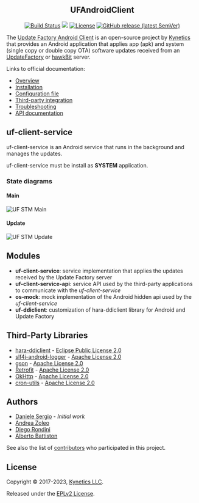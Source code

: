 <h2 align="center">UFAndroidClient</h2>
<p align="center">
<a href="https://github.com/Kynetics/uf-android-client/actions/workflows/pipeline-build.yml"><img alt="Build Status" src="https://github.com/Kynetics/uf-android-client/actions/workflows/pipeline-build.yml/badge.svg"></a>
<a href="https://codeclimate.com/github/Kynetics/uf-android-client/maintainability"><img src="https://api.codeclimate.com/v1/badges/3dcb8f7ce1c2a6c9f9e2/maintainability" /></a>
<a href="https://www.eclipse.org/legal/epl-2.0"><img alt="License" src="https://img.shields.io/badge/License-EPL%202.0-red.svg"></a>
<a href="https://jitpack.io/#kynetics/uf-android-client"><img alt="GitHub release (latest SemVer)" src="https://img.shields.io/github/v/release/kynetics/uf-android-client"></a>
</p>

The [Update Factory Android Client](https://docs.updatefactory.io/devices/android/android-client/) is an open-source project by [Kynetics](https://www.kynetics.com/) that provides an Android application that applies app (apk) and system (single copy or double copy OTA) software updates received from an [UpdateFactory](https://www.kynetics.com/iot-platform-update-factory) or [hawkBit](https://eclipse.org/hawkbit/) server.

Links to official documentation:
- [Overview](https://docs.updatefactory.io/devices/android/android-client/)
- [Installation](https://docs.updatefactory.io/devices/android/android-client-packages/)
- [Configuration file](https://docs.updatefactory.io/devices/android/android-config-files/)
- [Third-party integration](https://docs.updatefactory.io/devices/android/third-party-integration-latest/)
- [Troubleshooting](https://docs.updatefactory.io/devices/android/android-troubleshooting/)
- [API documentation](https://kynetics.github.io/uf-android-client/)

## uf-client-service
uf-client-service is an Android service that runs in the background and manages the updates.

uf-client-service must be install as **SYSTEM** application.

### State diagrams
#### Main
![UF STM Main](https://drive.google.com/uc?export=view&id=1FXw8Au_NmpAaJhVkhzwV9ED1-nfdtMXG)
#### Update
![UF STM Update](https://drive.google.com/uc?export=view&id=1OMwLV1RwluYuMvEukEcDgLAbb9OjEVMa)

## Modules
- **uf-client-service**: service implementation that applies the updates received by the Update Factory server
- **uf-client-service-api**: service API used by the third-party applications to communicate with the *uf-client-service*
- **os-mock**: mock implementation of the Android hidden api used by the *uf-client-service*
- **uf-ddiclient**: customization of hara-ddiclient library for Android and Update Factory

## Third-Party Libraries
* [hara-ddiclient](https://github.com/eclipse/hara-ddiclient) - [Eclipse Public License 2.0](https://github.com/eclipse/hara-ddiclient/blob/master/LICENSE)
* [slf4j-android-logger](https://github.com/PSDev/slf4j-android-logger) - [Apache License 2.0](https://github.com/PSDev/slf4j-android-logger/blob/master/LICENSE.txt)
* [gson](https://github.com/google/gson) - [Apache License 2.0](https://github.com/google/gson/blob/master/LICENSE)
* [Retrofit](https://github.com/square/retrofit) - [Apache License 2.0](https://github.com/square/retrofit/blob/master/LICENSE.txt)
* [OkHttp](https://github.com/square/okhttp) - [Apache License 2.0](https://github.com/square/okhttp/blob/master/LICENSE.txt)
* [cron-utils](https://github.com/jmrozanec/cron-utils) - [Apache License 2.0](https://github.com/jmrozanec/cron-utils/blob/master/LICENSE)

## Authors
* [Daniele Sergio](https://github.com/danielesergio) - *Initial work*
* [Andrea Zoleo](https://github.com/andrea-zoleo) 
* [Diego Rondini](https://github.com/diegorondini)
* [Alberto Battiston](https://github.com/albertob13)

See also the list of [contributors](https://github.com/Kynetics/UfAndroidClient/graphs/contributors) who participated in this project.

## License
Copyright © 2017-2023, [Kynetics LLC](https://www.kynetics.com).

Released under the [EPLv2 License](https://www.eclipse.org/legal/epl-2.0).
